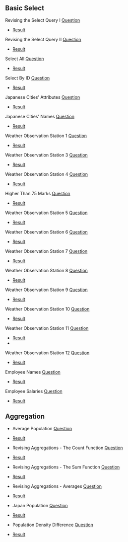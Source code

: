 ## Basic Select
Revising the Select Query I [Question](https://www.hackerrank.com/challenges/revising-the-select-query/problem?isFullScreen=false)
- [Result](https://github.com/Ram11Coder/HackerRank-JAVA/blob/master/SQL/Basic%20Select/sql1.txt)

Revising the Select Query II [Question](https://www.hackerrank.com/challenges/revising-the-select-query-2/problem?isFullScreen=false)
- [Result](https://github.com/Ram11Coder/HackerRank-JAVA/blob/master/SQL/Basic%20Select/sql2.txt)

Select All [Question](https://www.hackerrank.com/challenges/select-all-sql/problem?isFullScreen=false)
- [Result](https://github.com/Ram11Coder/HackerRank-JAVA/blob/master/SQL/Basic%20Select/sql3.txt)

Select By ID [Question](https://www.hackerrank.com/challenges/select-by-id/problem?isFullScreen=false)
- [Result](https://github.com/Ram11Coder/HackerRank-JAVA/blob/master/SQL/Basic%20Select/sql4.txt)
 
Japanese Cities' Attributes [Question](https://www.hackerrank.com/challenges/japanese-cities-attributes/problem?isFullScreen=false)
- [Result](https://github.com/Ram11Coder/HackerRank-JAVA/blob/master/SQL/Basic%20Select/sql5.txt)

Japanese Cities' Names [Question](https://www.hackerrank.com/challenges/japanese-cities-name/problem?isFullScreen=false)
- [Result](https://github.com/Ram11Coder/HackerRank-JAVA/blob/master/SQL/Basic%20Select/sql6.txt)

Weather Observation Station 1 [Question](https://www.hackerrank.com/challenges/weather-observation-station-1/problem?isFullScreen=false)
- [Result](https://github.com/Ram11Coder/HackerRank-JAVA/blob/master/SQL/Basic%20Select/sql7.txt)

Weather Observation Station 3 [Question](https://www.hackerrank.com/challenges/weather-observation-station-3/problem?isFullScreen=false)
- [Result](https://github.com/Ram11Coder/HackerRank-JAVA/blob/master/SQL/Basic%20Select/sql8.txt)

Weather Observation Station 4 [Question](https://www.hackerrank.com/challenges/weather-observation-station-4/problem?isFullScreen=false)
- [Result](https://github.com/Ram11Coder/HackerRank-JAVA/blob/master/SQL/Basic%20Select/sql9.txt)

Higher Than 75 Marks [Question](https://www.hackerrank.com/challenges/more-than-75-marks/problem?isFullScreen=false)
- [Result](https://github.com/Ram11Coder/HackerRank-JAVA/blob/master/SQL/Basic%20Select/sql10.txt)

Weather Observation Station 5 [Question](https://www.hackerrank.com/challenges/weather-observation-station-5/problem?isFullScreen=false)
- [Result](https://github.com/Ram11Coder/HackerRank-JAVA/blob/master/SQL/Basic%20Select/sql20.txt)


Weather Observation Station 6 [Question](https://www.hackerrank.com/challenges/weather-observation-station-6/problem)
- [Result](https://github.com/Ram11Coder/HackerRank-JAVA/blob/master/SQL/Basic%20Select/sql11.txt)

Weather Observation Station 7 [Question](https://www.hackerrank.com/challenges/weather-observation-station-7/problem?isFullScreen=false)
- [Result](https://github.com/Ram11Coder/HackerRank-JAVA/blob/master/SQL/Basic%20Select/sql12.txt)

Weather Observation Station 8 [Question](https://www.hackerrank.com/challenges/weather-observation-station-8/problem?isFullScreen=false)
- [Result](https://github.com/Ram11Coder/HackerRank-JAVA/blob/master/SQL/Basic%20Select/sql13.txt)

Weather Observation Station 9 [Question](https://www.hackerrank.com/challenges/weather-observation-station-9/problem?isFullScreen=false)
- [Result](https://github.com/Ram11Coder/HackerRank-JAVA/blob/master/SQL/Basic%20Select/sql14.txt)


Weather Observation Station 10 [Question](https://www.hackerrank.com/challenges/weather-observation-station-10/problem?isFullScreen=false)
- [Result](https://github.com/Ram11Coder/HackerRank-JAVA/blob/master/SQL/Basic%20Select/sql15.txt)

Weather Observation Station 11 [Question](https://www.hackerrank.com/challenges/weather-observation-station-11/problem?isFullScreen=false)
- [Result](https://github.com/Ram11Coder/HackerRank-JAVA/blob/master/SQL/Basic%20Select/sql16.txt)
- 
Weather Observation Station 12 [Question](https://www.hackerrank.com/challenges/weather-observation-station-12/problem?isFullScreen=false)
- [Result](https://github.com/Ram11Coder/HackerRank-JAVA/blob/master/SQL/Basic%20Select/sql17.txt)

Employee Names [Question](https://www.hackerrank.com/challenges/name-of-employees/problem?isFullScreen=false)
- [Result](https://github.com/Ram11Coder/HackerRank-JAVA/blob/master/SQL/Basic%20Select/sql18.txt)

Employee Salaries [Question](https://www.hackerrank.com/challenges/salary-of-employees/problem?isFullScreen=false)
- [Result](https://github.com/Ram11Coder/HackerRank-JAVA/blob/master/SQL/Basic%20Select/sql19.txt)

## Aggregation
- Average Population [Question](https://www.hackerrank.com/challenges/average-population/problem?isFullScreen=false)
- [Result](https://github.com/Ram11Coder/HackerRank-JAVA/blob/master/SQL/Basic%20Select/sql21.txt)

- Revising Aggregations - The Count Function [Question](https://www.hackerrank.com/challenges/revising-aggregations-the-count-function/problem?isFullScreen=false)
- [Result](https://github.com/Ram11Coder/HackerRank-JAVA/blob/master/SQL/Basic%20Select/sql22.txt)

- Revising Aggregations - The Sum Function [Question](https://www.hackerrank.com/challenges/revising-aggregations-sum/problem?isFullScreen=false)
- [Result](https://github.com/Ram11Coder/HackerRank-JAVA/blob/master/SQL/Basic%20Select/sql23.txt)

- Revising Aggregations - Averages [Question](https://www.hackerrank.com/challenges/revising-aggregations-the-average-function/problem?isFullScreen=false)
- [Result](https://github.com/Ram11Coder/HackerRank-JAVA/blob/master/SQL/Basic%20Select/sql24.txt)

- Japan Population [Question](https://www.hackerrank.com/challenges/japan-population/problem?isFullScreen=false)
- [Result](https://github.com/Ram11Coder/HackerRank-JAVA/blob/master/SQL/Basic%20Select/sql25.txt)

- Population Density Difference [Question](https://www.hackerrank.com/challenges/population-density-difference/problem?isFullScreen=false)
- [Result](https://github.com/Ram11Coder/HackerRank-JAVA/blob/master/SQL/Basic%20Select/sql26.txt)
